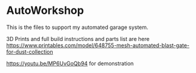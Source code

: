 # AutoWorkshop
This is the files to support my automated garage system.  

3D Prints and full build instructions and parts list are here
https://www.printables.com/model/648755-mesh-automated-blast-gate-for-dust-collection

https://youtu.be/MP6UvGoQb94 for demonstration

